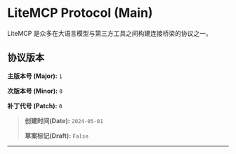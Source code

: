# LiteMCP Protocol (Main)

LiteMCP 是众多在大语言模型与第三方工具之间构建连接桥梁的协议之一。

## 协议版本

**主版本号 (Major):** `1`

**次版本号 (Minor):** `0`

**补丁代号 (Patch):** `0`

> **创建时间(Date):** `2024-05-01`
> 
> **草案标记(Draft):** `False`

---



















